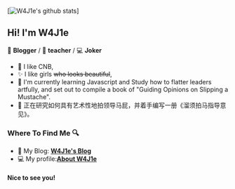 
[![W4J1e's github stats](https://github-readme-stats.vercel.app/api?username=W4J1e)]

## Hi! I'm W4J1e



📄 **Blogger** / 🎨 **teacher** / 💻 **Joker**

- 🎉 I like CNB,
- ✨ I like girls ~~who looks beautiful~~,
- 🌱 I'm currently learning Javascript and 
     Study how to flatter leaders artfully, and set out to compile a book of "Guiding Opinions on Slipping a Mustache".
- 🌱 正在研究如何具有艺术性地拍领导马屁，并着手编写一册《溜须拍马指导意见》。

### Where To Find Me 🔍

- 📝 My Blog: [**W4J1e's Blog**](https://www.hin.cool)
- 💻 My profile:[**About W4J1e**](https://i.w4j1e.xyz/)

#### Nice to see you! 

